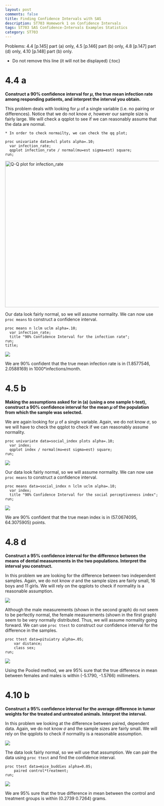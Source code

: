 ```yaml
---
layout: post
comments: false
title: Finding Confidence Intervals with SAS
description: ST703 Homework 1 on Confidence Intervals
tags: ST703 SAS Confidence-Intervals Examples Statistics
category: ST703
---
```


Problems: 4.4 [p.145] part (a) only, 4.5 [p.146] part (b) only, 4.8 [p.147] part (d) only, 4.10 [p.148] part (b) only.


* Do not remove this line (it will not be displayed)
{:toc}

# 4.4 a
**Construct a 90% confidence interval for $\mu$, the true mean infection rate among responding patients, and interpret the interval you obtain.**

This problem deals with looking for $\mu$ of a single variable (i.e. no pairing or differences). Notice that we do not know $\sigma$, however our sample size is fairly large. We will check a qqplot to see if we can reasonably assume that the data are normal.

```
* In order to check normailty, we can check the qq plot;

proc univariate data=hcl plots alpha=.10;
  var infection_rate;
  qqplot infection_rate / normal(mu=est sigma=est) square;
run;
```

<img style="height: 480px; width: 640px" alt="Q-Q plot for infection_rate" src="../img/post_img/2019-09-02-ST703-Confidence-Interval-Homework/qqplot_infection_rate.png"/>

Our data look fairly normal, so we will assume normality. We can now use `proc means` to construct a confidence interval.

```
proc means n lclm uclm alpha=.10;
  var infection_rate;
  title "90% Confidence Interval for the infection rate";
run;
title;
```
<img src="../img/post_img/2019-09-02-ST703-Confidence-Interval-Homework/CI_infection_rate.png"/>

We are 90% confident that the true mean infection rate is in (1.8577546, 2.0588169) in 1000*infections/month.

# 4.5 b
**Making the assumptions asked for in (a) (using a one sample t-test), construct a 90% confidence interval for the mean $\mu$ of the population from which the sample was selected.**

We are again looking for $\mu$ of a single variable. Again, we do not know $\sigma$, so we will have to check the qqplot to check if we can reasonably assume normality.

```
proc univariate data=social_index plots alpha=.10;
  var index;
  qqplot index / normal(mu=est sigma=est) square;
run;
```

<img src="../img/post_img/2019-09-02-ST703-Confidence-Interval-Homework/qqplot_index.png"/>

Our data look fairly normal, so we will assume normality. We can now use `proc means` to construct a confidence interval.

```
proc means data=social_index n lclm uclm alpha=.10;
  var index;
  title "90% Confidence Interval for the social perceptiveness index";
run;
```

<img src="../img/post_img/2019-09-02-ST703-Confidence-Interval-Homework/CI_index.png"/>

We are 90% confident that the true mean index is in (57.0674095, 64.3075905) points.

# 4.8 d
**Construct a 95% confidence interval for the difference between the means of dental measurements in the two populations. Interpret the interval you construct.**

In this problem we are looking for the difference between two independent samples. Again, we do not know $\sigma$ and the sample sizes are fairly small, 16 boys and 11 girls. We will rely on the qqplots to check if normality is a reasonable assumption.

<img src="../img/post_img/2019-09-02-ST703-Confidence-Interval-Homework/qqplot_heads.png"/>

Although the male measurements (shown in the second graph) do not seem to be perfectly normal, the female measurements (shown in the first graph) seem to be very normally distributed. Thus, we will assume normality going forward. We can use `proc ttest` to construct our confidence interval for the difference in the samples.

```
proc ttest data=pituiatry alpha=.05;
	var distance;
	class sex;
run;
```

<img src="../img/post_img/2019-09-02-ST703-Confidence-Interval-Homework/CI_heads.png"/>

Using the Pooled method, we are 95% sure that the true difference in mean between females and males is within (-5.1790, -1.5766) millimeters.

# 4.10 b

**Construct a 95% confidence interval for the average difference in tumor weights for the treated and untreated animals. Interpret the interval.**

In this problem we looking at the difference between paired, dependent data. Again, we do not know $\sigma$ and the sample sizes are fairly small. We will rely on the qqplots to check if normality is a reasonable assumption.

<img src="../img/post_img/2019-09-02-ST703-Confidence-Interval-Homework/qqplot_mice.png"/>

The data look fairly normal, so we will use that assumption. We can pair the data using `proc ttest` and find the confidence interval.

```
proc ttest data=mice_buddies alpha=0.05;
	paired control*treatment;
run;
```

<img src="../img/post_img/2019-09-02-ST703-Confidence-Interval-Homework/CI_mice.png"/>

We are 95% sure that the true difference in mean between the control and treatment groups is within (0.2739 0.7264) grams.